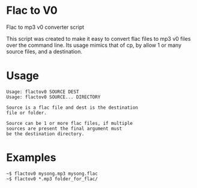 Flac to V0
==========

Flac to mp3 v0 converter script

This script was created to make it easy to convert flac files
to mp3 v0 files over the command line.  Its usage mimics that of
cp, by allow 1 or many source files, and a destination.

Usage
=====

    Usage: flactov0 SOURCE DEST
    Usage: flactov0 SOURCE... DIRECTORY

    Source is a flac file and dest is the destination
    file or folder.

    Source can be 1 or more flac files, if multiple
    sources are present the final argument must
    be the destination directory.

Examples
========

    ~$ flactov0 mysong.mp3 mysong.flac
    ~$ flactov0 *.mp3 folder_for_flac/
